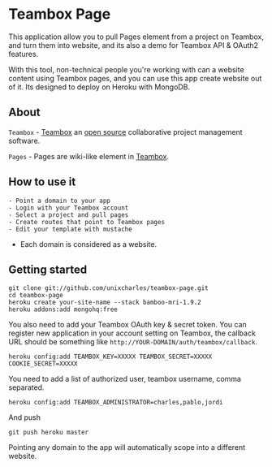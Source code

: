 Teambox Page
============

This application allow you to pull Pages element from a project on Teambox, and turn them into website, and its also a demo for Teambox API & OAuth2 features.

With this tool, non-technical people you're working with can a website content using Teambox pages, and you can use this app create website out of it. Its designed to deploy on Heroku with MongoDB.


## About 

`Teambox` - [Teambox](http://teambox.com) an [open source](http://github.com/teambox/teamobx) collaborative project management software.

`Pages` - Pages are wiki-like element in [Teambox](http://teambox.com).

## How to use it

    - Point a domain to your app
    - Login with your Teambox account
    - Select a project and pull pages
    - Create routes that point to Teambox pages
    - Edit your template with mustache

* Each domain is considered as a website. 

## Getting started

    git clone git://github.com/unixcharles/teambox-page.git
    cd teambox-page
    heroku create your-site-name --stack bamboo-mri-1.9.2
    heroku addons:add mongohq:free

You also need to add your Teambox OAuth key & secret token. 
You can register new application in your account setting on Teambox, the callback URL should be something like `http://YOUR-DOMAIN/auth/teambox/callback`.

    heroku config:add TEAMBOX_KEY=XXXXX TEAMBOX_SECRET=XXXXX COOKIE_SECRET=XXXXX

You need to add a list of authorized user, teambox username, comma separated.

    heroku config:add TEAMBOX_ADMINISTRATOR=charles,pablo,jordi

And push

    git push heroku master

Pointing any domain to the app will automatically scope into a different website.